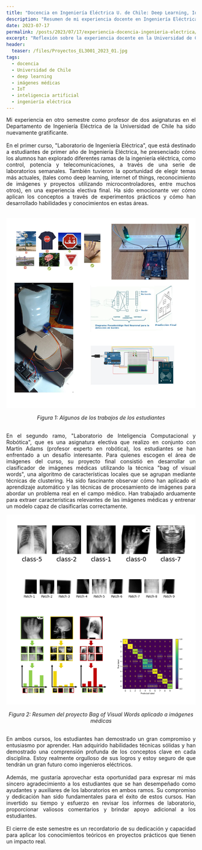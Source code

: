 ```yaml
---
title: "Docencia en Ingeniería Eléctrica U. de Chile: Deep Learning, IoT e Imágenes Médicas"
description: "Resumen de mi experiencia docente en Ingeniería Eléctrica en la Universidad de Chile, incluyendo proyectos con deep learning e imágenes médicas."
date: 2023-07-17
permalink: /posts/2023/07/17/experiencia-docencia-ingenieria-electrica/
excerpt: "Reflexión sobre la experiencia docente en la Universidad de Chile, abordando cursos prácticos de ingeniería eléctrica con enfoque en deep learning, IoT e imágenes médicas."
header:
  teaser: /files/Proyectos_EL3001_2023_01.jpg
tags:
  - docencia
  - Universidad de Chile
  - deep learning
  - imágenes médicas
  - IoT
  - inteligencia artificial
  - ingeniería eléctrica
---
```



<div style="text-align: justify;">Mi experiencia en otro semestre como profesor de dos asignaturas en el Departamento de Ingeniería Eléctrica de la Universidad de Chile ha sido nuevamente gratificante.</div>
<br>
<div style="text-align: justify;">En el primer curso, "Laboratorio de Ingeniería Eléctrica", que está destinado a estudiantes de primer año de Ingeniería Eléctrica, he presenciado cómo los alumnos han explorado diferentes ramas de la ingeniería eléctrica, como control, potencia y telecomunicaciones, a través de una serie de laboratorios semanales. También tuvieron la oportunidad de elegir temas más actuales, (tales como deep learning, internet of things, reconocimiento de imágenes y proyectos utilizando microcontroladores, entre muchos otros), en una experiencia electiva final. Ha sido emocionante ver cómo aplican los conceptos a través de experimentos prácticos y cómo han desarrollado habilidades y conocimientos en estas áreas.</div>
<br>

<p align="center">
  <p align="center">
  <img src="/files/Proyectos_EL3001_2023_01.jpg" alt="Algunos de los trabajos de los estudiantes">
</p>
<p align="center">
  <em>Figura 1: Algunos de los trabajos de los estudiantes</em>
</p>
<br>
<div style="text-align: justify;">En el segundo ramo, "Laboratorio de Inteligencia Computacional y Robótica", que es una asignatura electiva que realizo en conjunto con Martín Adams (profesor experto en robótica), los estudiantes se han enfrentado a un desafío interesante. Para quienes escogen el área de imágenes del curso, su proyecto final consistió en desarrollar un clasificador de imágenes médicas utilizando la técnica "bag of visual words", una algoritmo de características locales que se agrupan mediante técnicas de clustering. Ha sido fascinante observar cómo han aplicado el aprendizaje automático y las técnicas de procesamiento de imágenes para abordar un problema real en el campo médico. Han trabajado arduamente para extraer características relevantes de las imágenes médicas y entrenar un modelo capaz de clasificarlas correctamente.
</div>
<p align="center">
  <img src="/files/Proyectos_EL5206_2023_01.jpg" alt="Resumen del proyecto Bag of Visual Words aplicado a imágenes médicas">
</p>
<p align="center">
  <em>Figura 2: Resumen del proyecto Bag of Visual Words aplicado a imágenes médicas</em>
</p>
<br>
<div style="text-align: justify;">
En ambos cursos, los estudiantes han demostrado un gran compromiso y entusiasmo por aprender. Han adquirido habilidades técnicas sólidas y han demostrado una comprensión profunda de los conceptos clave en cada disciplina. Estoy realmente orgulloso de sus logros y estoy seguro de que tendrán un gran futuro como ingenieros eléctricos.
</div>
<br>
<div style="text-align: justify;">
Además, me gustaría aprovechar esta oportunidad para expresar mi más sincero agradecimiento a los estudiantes que se han desempeñado como ayudantes y auxiliares de los laboratorios en ambos ramos. Su compromiso y dedicación han sido fundamentales para el éxito de estos cursos. Han invertido su tiempo y esfuerzo en revisar los informes de laboratorio, proporcionar valiosos comentarios y brindar apoyo adicional a los estudiantes.
</div>
<br>
<div style="text-align: justify;">
El cierre de este semestre es un recordatorio de su dedicación y capacidad para aplicar los conocimientos teóricos en proyectos prácticos que tienen un impacto real.
</div>

